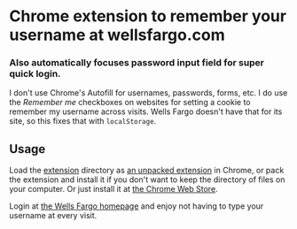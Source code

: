 Chrome extension to remember your username at wellsfargo.com
===

### Also automatically focuses password input field for super quick login.

I don't use Chrome's Autofill for usernames, passwords, forms, etc. I do use the *Remember me* checkboxes on websites for setting a cookie to remember my username across visits. Wells Fargo doesn't have that for its site, so this fixes that with `localStorage`.

## Usage

Load the [extension](/extension/) directory as [an unpacked extension](https://developer.chrome.com/extensions/getstarted#unpacked) in Chrome, or pack the extension and install it if you don't want to keep the directory of files on your computer. Or just install it at [the Chrome Web Store](https://chrome.google.com/webstore/detail/cgadmadfnbdaplnanejoebmbfpgpliee).

Login at [the Wells Fargo homepage](https://www.wellsfargo.com/) and enjoy not having to type your username at every visit.